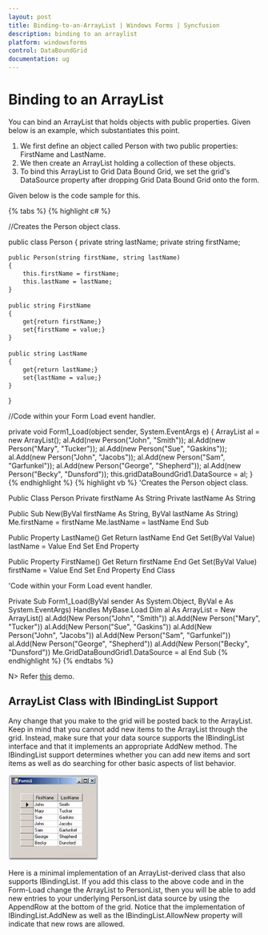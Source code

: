 ```yaml
---
layout: post
title: Binding-to-an-ArrayList | Windows Forms | Syncfusion
description: binding to an arraylist
platform: windowsforms
control: DataBoundGrid
documentation: ug
---
```


# Binding to an ArrayList

You can bind an ArrayList that holds objects with public properties. Given below is an example, which substantiates this point.

1. We first define an object called Person with two public properties: FirstName and LastName.
2. We then create an ArrayList holding a collection of these objects.
3. To bind this ArrayList to Grid Data Bound Grid, we set the grid's DataSource property after dropping Grid Data Bound Grid onto the form.

Given below is the code sample for this.

{% tabs %}
{% highlight c# %}

//Creates the Person object class.

public class Person
{
    private string lastName;
    private string firstName;

    public Person(string firstName, string lastName)
    {
        this.firstName = firstName;
        this.lastName = lastName;
    }

    public string FirstName
    {
        get{return firstName;}
        set{firstName = value;}
    }

    public string LastName
    {
        get{return lastName;}
        set{lastName = value;}
    }
}

//Code within your Form Load event handler.

private void Form1_Load(object sender, System.EventArgs e)
{
    ArrayList al = new ArrayList();
    al.Add(new Person("John", "Smith"));
    al.Add(new Person("Mary", "Tucker"));
    al.Add(new Person("Sue", "Gaskins"));
    al.Add(new Person("John", "Jacobs"));
    al.Add(new Person("Sam", "Garfunkel"));
    al.Add(new Person("George", "Shepherd"));
    al.Add(new Person("Becky", "Dunsford"));
    this.gridDataBoundGrid1.DataSource = al;
}
{% endhighlight  %}
{% highlight vb %}
'Creates the Person object class.

Public Class Person
Private firstName As String
Private lastName As String

Public Sub New(ByVal firstName As String, ByVal lastName As String)
Me.firstName = firstName
Me.lastName = lastName
End Sub

Public Property LastName()
Get
Return lastName
End Get
Set(ByVal Value)
lastName = Value
End Set
End Property

Public Property FirstName()
Get
Return firstName
End Get
Set(ByVal Value)
firstName = Value
End Set
End Property
End Class

'Code within your Form Load event handler.

Private Sub Form1_Load(ByVal sender As System.Object, ByVal e As System.EventArgs) Handles MyBase.Load
Dim al As ArrayList = New ArrayList()
al.Add(New Person("John", "Smith"))
al.Add(New Person("Mary", "Tucker"))
al.Add(New Person("Sue", "Gaskins"))
al.Add(New Person("John", "Jacobs"))
al.Add(New Person("Sam", "Garfunkel"))
al.Add(New Person("George", "Shepherd"))
al.Add(New Person("Becky", "Dunsford"))
Me.GridDataBoundGrid1.DataSource = al
End Sub
{% endhighlight  %}
{% endtabs %} 

N> Refer [this](https://www.syncfusion.com/downloads/support/directtrac/general/ze/ArrayListBinding854674391) demo.

## ArrayList Class with IBindingList Support

Any change that you make to the grid will be posted back to the ArrayList. Keep in mind that you cannot add new items to the ArrayList through the grid. Instead, make sure that your data source supports the IBindingList interface and that it implements an appropriate AddNew method. The IBindingList support determines whether you can add new items and sort items as well as do searching for other basic aspects of list behavior. 

![](Binding-to-an-ArrayList_images/Binding-to-an-ArrayList_img1.jpeg) 



Here is a minimal implementation of an ArrayList-derived class that also supports IBindingList. If you add this class to the above code and in the Form-Load change the ArrayList to PersonList, then you will be able to add new entries to your underlying PersonList data source by using the AppendRow at the bottom of the grid. Notice that the implementation of IBindingList.AddNew as well as the IBindingList.AllowNew property will indicate that new rows are allowed.

